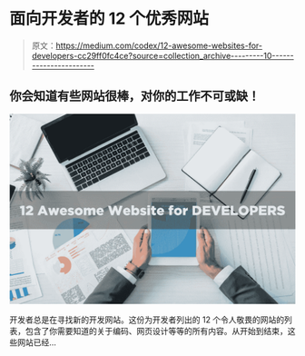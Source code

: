 # 面向开发者的 12 个优秀网站

> 原文：<https://medium.com/codex/12-awesome-websites-for-developers-cc29ff0fc4ce?source=collection_archive---------10----------------------->

## 你会知道有些网站很棒，对你的工作不可或缺！

![](img/7fc4c9e385d356768949cce3e6b72a9e.png)

开发者总是在寻找新的开发网站。这份为开发者列出的 12 个令人敬畏的网站的列表，包含了你需要知道的关于编码、网页设计等等的所有内容。从开始到结束，这些网站已经…